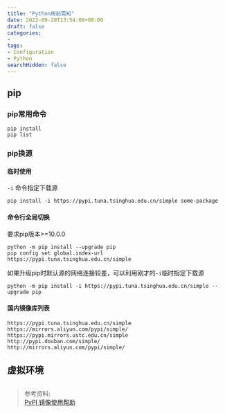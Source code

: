 ```yaml
---
title: "Python用前需知"
date: 2022-09-29T13:54:09+08:00
draft: false
categories:
- 
tags:
- Configuration
- Python
searchHidden: false
---
```


## pip

### pip常用命令

```
pip install
pip list
```

### pip换源

#### 临时使用

```-i``` 命令指定下载源
```
pip install -i https://pypi.tuna.tsinghua.edu.cn/simple some-package
```

#### 命令行全局切换

要求pip版本>=10.0.0

```
python -m pip install --upgrade pip
pip config set global.index-url https://pypi.tuna.tsinghua.edu.cn/simple
```

如果升级pip时默认源的网络连接较差，可以利用刚才的```-i```临时指定下载源
```
python -m pip install -i https://pypi.tuna.tsinghua.edu.cn/simple --upgrade pip
```

#### 国内镜像库列表

```
https://pypi.tuna.tsinghua.edu.cn/simple
https://mirrors.aliyun.com/pypi/simple/
https://pypi.mirrors.ustc.edu.cn/simple
http://pypi.douban.com/simple/
http://mirrors.aliyun.com/pypi/simple/
```

## 虚拟环境

## 

> 参考资料:  
> [PyPI 镜像使用帮助](https://mirrors.tuna.tsinghua.edu.cn/help/pypi/)
